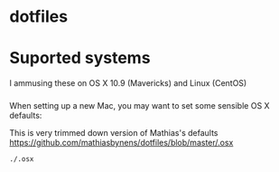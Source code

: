 dotfiles
========

Suported systems
================

I ammusing these on OS X 10.9 (Mavericks) and Linux (CentOS)

###
When setting up a new Mac, you may want to set some sensible OS X defaults:

This is very trimmed down version of Mathias's defaults  https://github.com/mathiasbynens/dotfiles/blob/master/.osx

```bash
./.osx
```

